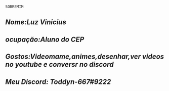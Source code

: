 ```
SOBREMIM
```

## __***Nome:Luz Vinicius***__

## ***ocupação:Aluno do CEP***

## ***Gostos:Videomame,animes,desenhar,ver videos no youtube e conversr no discord***
 
## ***Meu Discord: Toddyn-667#9222***
